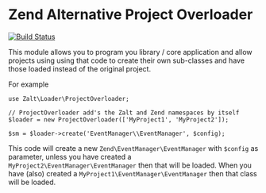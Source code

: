 # Zend Alternative Project Overloader

[![Build Status](https://travis-ci.org/MagnaFacta/zalt-loader.svg?branch=master)](https://travis-ci.org/MagnaFacta/zalt-loader)

This module allows you to program you library / core application and allow projects using using that
code to create their own sub-classes and have those loaded instead of the original project.

For example

    use Zalt\Loader\ProjectOverloader;

    // ProjectOverloader add's the Zalt and Zend namespaces by itself
    $loader = new ProjectOverloader(['MyProject1', 'MyProject2']);

    $sm = $loader->create('EventManager\\EventManager', $config);

This code will create a new `Zend\EventManager\EventManager` with `$config` as parameter, unless you have
created a `MyProject2\EventManager\EventManager` then that will be loaded. When you have (also) created
a `MyProject1\EventManager\EventManager` then that class will be loaded.

